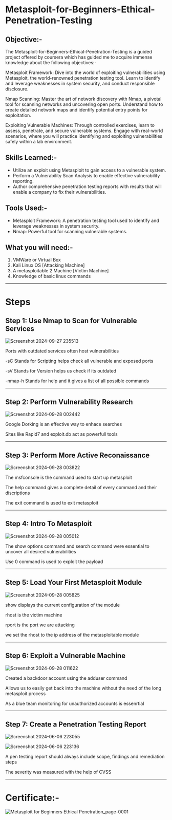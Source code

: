 # Metasploit-for-Beginners-Ethical-Penetration-Testing

## Objective:-

The Metasploit-for-Beginners-Ethical-Penetration-Testing is a guided project offered by coursera which has guided me to acquire immense knowledge about the following objectives:-

Metasploit Framework: Dive into the world of exploiting vulnerabilities using Metasploit, the world-renowned penetration testing tool. Learn to identify and leverage weaknesses in system security, and conduct responsible disclosure.

Nmap Scanning: Master the art of network discovery with Nmap, a pivotal tool for scanning networks and uncovering open ports. Understand how to create detailed network maps and identify potential entry points for exploitation.

Exploiting Vulnerable Machines: Through controlled exercises, learn to assess, penetrate, and secure vulnerable systems. Engage with real-world scenarios, where you will practice identifying and exploiting vulnerabilities safely within a lab environment.


## Skills Learned:-

- Utilize an exploit using Metasploit to gain access to a vulnerable system.
- Perform a Vulnerability Scan Analysis to enable effective vulnerability reporting.
- Author comprehensive penetration testing reports with results that will enable a company to fix their vulnerabilities.   

## Tools Used:-

- Metasploit Framework: A penetration testing tool used to identify and leverage weaknesses in system security.
- Nmap: Powerful tool for scanning vulnerable systems.


## What you will need:-

1. VMWare or Virtual Box
2. Kali Linux OS [Attacking Machine]
3. A metasploitable 2 Machine [Victim Machine]
4. Knowledge of basic linux commands

---

# Steps

## Step 1: Use Nmap to Scan for Vulnerable Services


![Screenshot 2024-09-27 235513](https://github.com/user-attachments/assets/e8d7a855-ad48-48be-bc2b-dd20a24d476f)


Ports with outdated services often host vulnerabilities

 -sC Stands for Scripting helps check all vulnerable and exposed ports

 -sV Stands for Version helps us check if its outdated 

 -nmap-h Stands for help and it gives a list of all possible commands

---

## Step 2: Perform  Vulnerability Research


![Screenshot 2024-09-28 002442](https://github.com/user-attachments/assets/134f46c6-80ea-4f09-8268-03afae5ef105)


 Google Dorking is an effective way to enhace searches

 Sites like Rapid7 and exploit.db act as powerfull tools

---

## Step 3: Perform More Active Reconaissance



![Screenshot 2024-09-28 003822](https://github.com/user-attachments/assets/57eb754b-1eb8-4556-be70-703e706c6019)


 The msfconsole is the command used to start up metasploit

 The help command gives a complete detail of every command and their discriptions

 The exit command is used to exit metasploit

---

## Step 4: Intro To Metasploit

 
![Screenshot 2024-09-28 005012](https://github.com/user-attachments/assets/6720e3c4-c8f4-46d9-bd78-ea10b3a70189)

 The show options command and search command were essential to uncover all desired vulnerabilities 

 Use 0 command is used to exploit the payload

---

## Step 5: Load Your First Metasploit Module

![Screenshot 2024-09-28 005825](https://github.com/user-attachments/assets/1cc33b4b-833e-486d-9da6-e2bfe9526856)


 show displays the current configuration of the module

 rhost is the victim machine

 rport is the port we are attacking

we set the rhost to the ip address of the metasploitable module

---

## Step 6: Exploit a Vulnerable Machine


![Screenshot 2024-09-28 011622](https://github.com/user-attachments/assets/f5c1a14b-c630-4598-a249-7c71141cbd05)



 Created a backdoor account using the adduser command

 Allows us to easily get back into the machine without the need of the long metasploit
 process

 As a blue team monitoring for unauthorized accounts is essenrtial

---

## Step 7: Create a Penetration Testing Report


![Screenshot 2024-06-06 223055](https://github.com/user-attachments/assets/d3ad1733-4e03-4699-9f24-e69e85379278)


![Screenshot 2024-06-06 223136](https://github.com/user-attachments/assets/f68affe6-f2ca-41c4-9d22-ddd7236215b3)


 A pen testing report should always include scope, findings and remediation steps 
 
 The severity was measured with the help of CVSS

---

# Certificate:-

![Metasploit for Beginners Ethical Penetration_page-0001](https://github.com/user-attachments/assets/bca29a04-33f9-4b00-bd37-c0019a42f25a)

